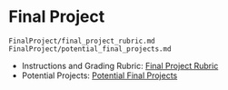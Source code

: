 # Final Project

```{toctree}
FinalProject/final_project_rubric.md
FinalProject/potential_final_projects.md
```

 - Instructions and Grading Rubric: [Final Project Rubric](./FinalProject/final_project_rubric.md)
 - Potential Projects: [Potential Final Projects](./FinalProject/potential_final_projects.md)
